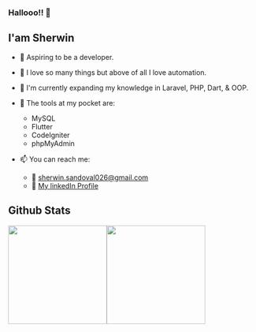 ### Hallooo!! 👋

## I'am Sherwin

- 🤵 Aspiring to be a developer.
- 💖 I love so many things but above of all I love automation.
- 🧠 I'm currently expanding my knowledge in Laravel, PHP, Dart, & OOP.
- 🧰 The tools at my pocket are: 
  - MySQL
  - Flutter
  - CodeIgniter
  - phpMyAdmin


- 📫 You can reach me: 
  - 📧 [sherwin.sandoval026@gmail.com](mailto:sherwin.sandoval026@gmail.com)
  - 🔗 [My linkedIn Profile](https://www.linkedin.com/feed/)
 

## Github Stats
<div style="display:flex; justify-content:between;">
  <a href="https://github.com/anuraghazra/github-readme-stats">
    <img height="200"  align="center" src="https://github-readme-stats.vercel.app/api?username=eSmooothie&show_icons=true&theme=dracula" />
  </a>
  <a href="https://github.com/anuraghazra/convoychat">
    <img height="200" align="center" src="https://github-readme-stats.vercel.app/api/top-langs/?username=eSmooothie&layout=compact" />
  </a>
</div>


